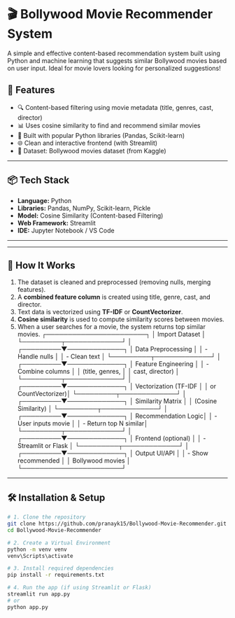 # 🎬 Bollywood Movie Recommender System

A simple and effective content-based recommendation system built using Python and machine learning that suggests similar Bollywood movies based on user input. Ideal for movie lovers looking for personalized suggestions!

## 🚀 Features

- 🔍 Content-based filtering using movie metadata (title, genres, cast, director)
- 📊 Uses cosine similarity to find and recommend similar movies
- 🧠 Built with popular Python libraries (Pandas, Scikit-learn)
- 🌐 Clean and interactive frontend (with Streamlit)
- 📁 Dataset: Bollywood movies dataset (from Kaggle)

---

## 📦 Tech Stack

- **Language:** Python
- **Libraries:** Pandas, NumPy, Scikit-learn, Pickle
- **Model:** Cosine Similarity (Content-based Filtering)
- **Web Framework:** Streamlit 
- **IDE:** Jupyter Notebook / VS Code

---

---

## 🎯 How It Works

1. The dataset is cleaned and preprocessed (removing nulls, merging features).
2. A **combined feature column** is created using title, genre, cast, and director.
3. Text data is vectorized using **TF-IDF** or **CountVectorizer**.
4. **Cosine similarity** is used to compute similarity scores between movies.
5. When a user searches for a movie, the system returns top similar movies.
          ┌───────────────────────┐
          │   Import Dataset      │
          └─────────┬─────────────┘
                    │
          ┌─────────▼─────────────┐
          │   Data Preprocessing  │
          │ - Handle nulls        │
          │ - Clean text          │
          └─────────┬─────────────┘
                    │
          ┌─────────▼─────────────┐
          │  Feature Engineering  │
          │ - Combine columns     │
          │   (title, genres,     │
          │    cast, director)    │
          └─────────┬─────────────┘
                    │
          ┌─────────▼─────────────┐
          │ Vectorization (TF-IDF │
          │   or CountVectorizer)│
          └─────────┬─────────────┘
                    │
          ┌─────────▼─────────────┐
          │  Similarity Matrix    │
          │   (Cosine Similarity) │
          └─────────┬─────────────┘
                    │
          ┌─────────▼─────────────┐
          │   Recommendation Logic│
          │ - User inputs movie   │
          │ - Return top N similar│
          └─────────┬─────────────┘
                    │
          ┌─────────▼─────────────┐
          │   Frontend (optional) │
          │ - Streamlit or Flask  │
          └─────────┬─────────────┘
                    │
          ┌─────────▼─────────────┐
          │     Output UI/API     │
          │ - Show recommended    │
          │   Bollywood movies    │
          └───────────────────────┘


---

## 🛠️ Installation & Setup

```bash
# 1. Clone the repository
git clone https://github.com/pranayk15/Bollywood-Movie-Recommender.git
cd Bollywood-Movie-Recommender

# 2. Create a Virtual Environment
python -m venv venv
venv\Scripts\activate

# 3. Install required dependencies
pip install -r requirements.txt

# 4. Run the app (if using Streamlit or Flask)
streamlit run app.py
# or
python app.py

